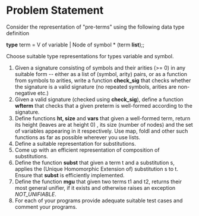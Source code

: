 # Problem Statement

Consider the representation of "pre-terms" using the following data type definition<br/>

**type** term = V of variable | Node of symbol * (term **list**);;<br/>

Choose suitable type representations for types variable and symbol.<br/>

1. Given a signature consisting of symbols and their arities (>= 0) in any suitable form -- either as a list of (symbol, arity) pairs, or as a function from symbols to arities, write a function **check_sig** that checks whether the signature is a valid signature (no repeated symbols, arities are non-negative etc.)<br/>
2. Given a valid signature (checked using **check_sig**), define a function **wfterm** that checks that a given preterm is well-formed according to the signature.
3. Define functions **ht, size** and **vars** that given a well-formed term, return its height (leaves are at height 0) , its size (number of nodes) and the set of variables appearing in it respectively.  Use map, foldl and other such functions as far as possible wherever you use lists.  
4. Define a suitable representation for substitutions.  
5. Come up with an efficient representation of composition of substitutions. 
6. Define the function **subst** that given a term t and a substitution s, applies the (Unique Homomorphic Extension of) substitution s to t.  Ensure that **subst** is efficiently implemented. 
7. Define the function **mgu** that given two terms t1 and t2, returns their most general unifier, if it exists and otherwise raises an exception *NOT_UNIFIABLE*.
8. For each of your programs provide adequate suitable test cases and comment your programs.
